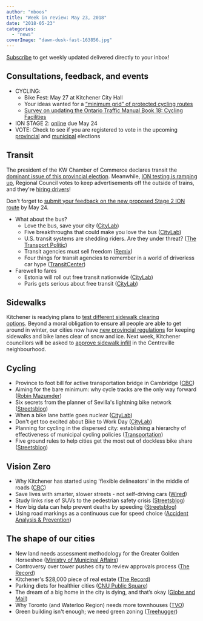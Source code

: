 ```yaml
---
author: "mboos"
title: "Week in review: May 23, 2018"
date: "2018-05-23"
categories: 
  - "news"
coverImage: "dawn-dusk-fast-163856.jpg"
---
```


[Subscribe](https://eepurl.com/4Mtkf) to get weekly updated delivered directly to your inbox!

## Consultations, feedback, and events

- CYCLING:
    - Bike Fest: May 27 at Kitchener City Hall
    - Your ideas wanted for a [“minimum grid” of protected cycling routes](https://mboos.github.io/bikeways4everybody/)
    - [Survey on updating the Ontario Traffic Manual Book 18: Cycling Facilities](https://www.surveymonkey.com/r/2018OBSOTC)
- ION STAGE 2: [online](https://www.opentownhall.com/portals/274/Issue_6211) due May 24
- VOTE: Check to see if you are registered to vote in the upcoming [provincial](https://eregistration.elections.on.ca/en/search) and [municipal](https://www.voterlookup.ca/home.aspx) elections

<!--more-->

## Transit

The president of the KW Chamber of Commerce declares transit the [dominant issue of this provincial election](https://www.kitchenerpost.ca/opinion-story/8606367-public-transit-the-dominant-issue-this-election-campaign/). Meanwhile, [ION testing is ramping up](https://www.therecord.com/news-story/8604144-high-speed-ion-testing-is-ramping-up/), Regional Council votes to keep advertisements off the outside of trains, and they're [hiring drivers](https://kitchener.ctvnews.ca/applications-open-for-ion-lrt-drivers-1.3930184)!

Don't forget to [submit your feedback on the new proposed Stage 2 ION route](https://www.opentownhall.com/portals/274/Issue_6211) by May 24.

- What about the bus?
    - Love the bus, save your city ([CityLab](https://www.citylab.com/transportation/2018/05/love-the-bus-save-your-city/559262/))
    - Five breakthroughs that could make you love the bus ([CityLab](https://www.citylab.com/transportation/2018/05/five-breakthroughs-that-could-make-you-love-the-bus/559832/))
    - U.S. transit systems are shedding riders. Are they under threat? ([The Transport Politic](https://www.thetransportpolitic.com/2018/05/18/u-s-transit-systems-are-shedding-riders-are-they-under-threat/))
    - Transit agencies must sell freedom ([Remix](https://blog.remix.com/transit-agencies-must-sell-freedom-bbfd116d54e9))
    - Four things for transit agencies to remember in a world of driverless car hype ([TransitCenter](https://transitcenter.org/2018/05/03/4-things-transit-agencies-remember-world-driverless-car-hype/))
- Farewell to fares
    - Estonia will roll out free transit nationwide ([CityLab](https://www.citylab.com/transportation/2018/05/estonia-will-roll-out-free-public-transit-nationwide/560648/))
    - Paris gets serious about free transit ([CityLab](https://www.citylab.com/transportation/2018/05/paris-ponders-an-audacious-idea-free-transit-for-all/560522/))

## Sidewalks

Kitchener is readying plans to [test different sidewalk clearing options](https://www.therecord.com/news-story/8599119-kitchener-mulls-sidewalk-snow-clearing-test/). Beyond a moral obligation to ensure all people are able to get around in winter, our cities now have [new provincial regulations](https://www.ontario.ca/laws/regulation/020239) for keeping sidewalks and bike lanes clear of snow and ice. Next week, Kitchener councillors will be asked to [approve sidewalk infill](https://kitchener.ca.granicus.com/MetaViewer.php?view_id=2&event_id=476&meta_id=51829) in the Centreville neighbourhood.

## Cycling

- Province to foot bill for active transportation bridge in Cambridge ([CBC](https://www.cbc.ca/news/canada/kitchener-waterloo/ontario-cycling-infrastructure-franklin-blvd-bridge-1.4652030?cmp=rss))
- Aiming for the bare minimum: why cycle tracks are the only way forward ([Robin Mazumder](https://robinmazumder.com/2018/05/17/cycletrack/))
- Six secrets from the planner of Sevilla's lightning bike network ([Streetsblog](https://usa.streetsblog.org/2018/05/07/six-secrets-from-the-planner-of-sevillas-lightning-bike-network/))
- When a bike lane battle goes nuclear ([CityLab](https://www.citylab.com/transportation/2018/05/how-to-kill-a-bike-lane/559934/))
- Don't get too excited about Bike to Work Day ([CityLab](https://www.citylab.com/transportation/2018/05/dont-get-too-excited-about-bike-to-work-day/560690/?utm_source=SFTwitter))
- Planning for cycling in the dispersed city: establishing a hierarchy of effectiveness of municipal cycling policies ([Transportation](https://link.springer.com/article/10.1007%2Fs11116-018-9878-3))
- Five ground rules to help cities get the most out of dockless bike share ([Streetsblog](https://usa.streetsblog.org/2018/05/21/five-ground-rules-to-help-cities-get-the-most-out-of-dockless-bike-share/))

## Vision Zero

- Why Kitchener has started using 'flexible delineators' in the middle of roads ([CBC](https://www.cbc.ca/news/canada/kitchener-waterloo/street-signs-speed-slow-kitchener-1.4665880?cmp=rss))
- Save lives with smarter, slower streets - not self-driving cars ([Wired](https://www.wired.com/story/pedestrian-deaths-street-design/))
- Study links rise of SUVs to the pedestrian safety crisis ([Streetsblog](https://usa.streetsblog.org/2018/05/09/study-links-rise-of-suvs-to-the-pedestrian-safety-crisis/))
- How big data can help prevent deaths by speeding ([Streetsblog](https://usa.streetsblog.org/2018/05/08/how-big-data-can-help-prevent-deaths-by-speeding/))
- Using road markings as a continuous cue for speed choice ([Accident Analysis & Prevention](https://www.sciencedirect.com/science/article/pii/S0001457518301829))

## The shape of our cities

- New land needs assessment methodology for the Greater Golden Horseshoe ([Ministry of Municipal Affairs](https://www.placestogrow.ca/index.php?option=com_content&task=view&id=452&Itemid=96&lang=eng))
- Controversy over tower pushes city to review approvals process ([The Record](https://www.therecord.com/news-story/8596944-controversy-over-tower-pushes-city-to-review-planning-process/))
- Kitchener's $28,000 piece of real estate ([The Record](https://www.therecord.com/news-story/8596931-kitchener-s-28-000-piece-of-real-estate/))
- Parking diets for healthier cities ([CNU Public Square](https://www.cnu.org/publicsquare/2018/05/09/parking-diets-healthier-cities))
- The dream of a big home in the city is dying, and that’s okay ([Globe and Mail](https://www.theglobeandmail.com/opinion/editorials/article-globe-editorial-the-dream-of-a-big-home-in-the-city-is-dying-and/))
- Why Toronto (and Waterloo Region) needs more townhouses ([TVO](https://tvo.org/article/current-affairs/why-toronto-needs-more-townhouses))
- Green building isn't enough; we need green zoning ([Treehugger](https://www.treehugger.com/urban-design/green-building-isnt-enough-we-need-green-zoning.html))
